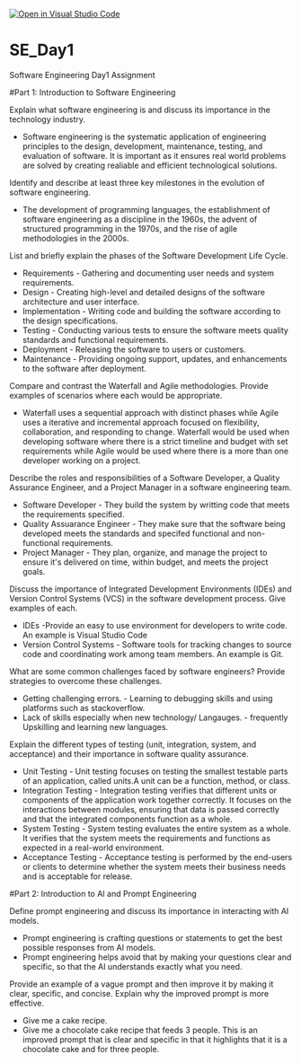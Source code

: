 [![Open in Visual Studio Code](https://classroom.github.com/assets/open-in-vscode-2e0aaae1b6195c2367325f4f02e2d04e9abb55f0b24a779b69b11b9e10269abc.svg)](https://classroom.github.com/online_ide?assignment_repo_id=18374861&assignment_repo_type=AssignmentRepo)
# SE_Day1
Software Engineering Day1 Assignment

#Part 1: Introduction to Software Engineering

Explain what software engineering is and discuss its importance in the technology industry.
- Software engineering is the systematic application of engineering principles to the design, development, maintenance, testing, and evaluation of software. It is important as it ensures real world problems are solved by creating realiable and efficient technological solutions.

Identify and describe at least three key milestones in the evolution of software engineering.
- The development of programming languages, the establishment of software engineering as a discipline in the 1960s, the advent of structured programming in the 1970s, and the rise of agile methodologies in the 2000s.

List and briefly explain the phases of the Software Development Life Cycle.
- Requirements - Gathering and documenting user needs and system requirements.
- Design - Creating high-level and detailed designs of the software architecture and user interface.
- Implementation - Writing code and building the software according to the design specifications.
- Testing - Conducting various tests to ensure the software meets quality standards and functional requirements.
- Deployment - Releasing the software to users or customers.
- Maintenance - Providing ongoing support, updates, and enhancements to the software after deployment.

Compare and contrast the Waterfall and Agile methodologies. Provide examples of scenarios where each would be appropriate.
- Waterfall uses a sequential approach with distinct phases while Agile uses a iterative and incremental approach focused on flexibility, collaboration, and responding to change. Waterfall would be used when developing software where there is a strict timeline and budget with set requirements while Agile would be used where there is a more than one developer working on a project.

Describe the roles and responsibilities of a Software Developer, a Quality Assurance Engineer, and a Project Manager in a software engineering team.
- Software Developer - They build the system by writting code that meets the requirements specified.
- Quality Assuarance Engineer - They make sure that the software being developed meets the standards and specifed functional and non-functional requirements.
- Project Manager - They plan, organize, and manage the project to ensure it's delivered on time, within budget, and meets the project goals.

Discuss the importance of Integrated Development Environments (IDEs) and Version Control Systems (VCS) in the software development process. Give examples of each.
- IDEs -Provide an easy to use environment for developers to write code. An example is Visual Studio Code
- Version Control Systems - Software tools for tracking changes to source code and coordinating work among team members. An example is Git.

What are some common challenges faced by software engineers? Provide strategies to overcome these challenges.
- Getting challenging errors. - Learning to debugging skills and using platforms such as stackoverflow.
- Lack of skills especially when new technology/ Langauges. - frequently Upskilling and learning new languages.

Explain the different types of testing (unit, integration, system, and acceptance) and their importance in software quality assurance.
-  Unit Testing - Unit testing focuses on testing the smallest testable parts of an application, called units.A unit can be a function, method, or class. 
-  Integration Testing -  Integration testing verifies that different units or components of the application work together correctly. It focuses on the interactions between modules, ensuring that data is passed correctly and that the integrated components function as a whole.
-  System Testing - System testing evaluates the entire system as a whole. It verifies that the system meets the requirements and functions as expected in a real-world environment.
-  Acceptance Testing - Acceptance testing is performed by the end-users or clients to determine whether the system meets their business needs and is acceptable for release.

#Part 2: Introduction to AI and Prompt Engineering


Define prompt engineering and discuss its importance in interacting with AI models.
 - Prompt engineering is crafting questions or statements to get the best possible responses from AI models.
 - Prompt engineering helps avoid that by making your questions clear and specific, so that the AI understands exactly what you need.

Provide an example of a vague prompt and then improve it by making it clear, specific, and concise. Explain why the improved prompt is more effective.
 - Give me a cake recipe.
 - Give me a chocolate cake recipe that feeds 3 people. This is an improved prompt that is clear and specific in that it highlights that it is a chocolate cake and for three people.
